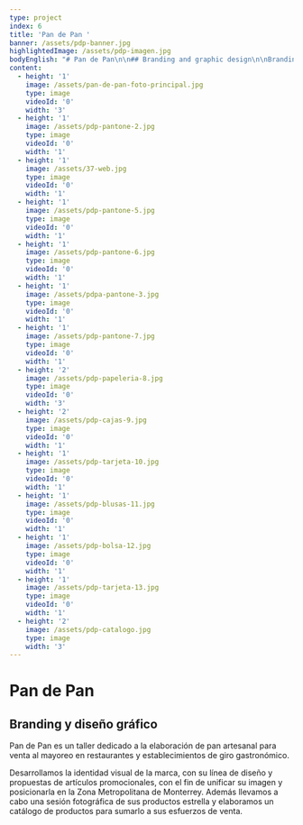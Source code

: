 ```yaml
---
type: project
index: 6
title: 'Pan de Pan '
banner: /assets/pdp-banner.jpg
highlightedImage: /assets/pdp-imagen.jpg
bodyEnglish: "# Pan de Pan\n\n## Branding and graphic design\n\nBranding and Graphic Design \r\n\nPan de Pan is an artisan bread bakery whose main target are restaurants and gastronomic shops. \r\n\nWe developed the brand's visual identity, its line of design and merchandising, our objective was unifying its image and position it in the metropolitan area of Monterrey. We further conducted a photographic sesion of their most demanded products and elaborated a catalog with these."
content:
  - height: '1'
    image: /assets/pan-de-pan-foto-principal.jpg
    type: image
    videoId: '0'
    width: '3'
  - height: '1'
    image: /assets/pdp-pantone-2.jpg
    type: image
    videoId: '0'
    width: '1'
  - height: '1'
    image: /assets/37-web.jpg
    type: image
    videoId: '0'
    width: '1'
  - height: '1'
    image: /assets/pdp-pantone-5.jpg
    type: image
    videoId: '0'
    width: '1'
  - height: '1'
    image: /assets/pdp-pantone-6.jpg
    type: image
    videoId: '0'
    width: '1'
  - height: '1'
    image: /assets/pdpa-pantone-3.jpg
    type: image
    videoId: '0'
    width: '1'
  - height: '1'
    image: /assets/pdp-pantone-7.jpg
    type: image
    videoId: '0'
    width: '1'
  - height: '2'
    image: /assets/pdp-papeleria-8.jpg
    type: image
    videoId: '0'
    width: '3'
  - height: '2'
    image: /assets/pdp-cajas-9.jpg
    type: image
    videoId: '0'
    width: '1'
  - height: '1'
    image: /assets/pdp-tarjeta-10.jpg
    type: image
    videoId: '0'
    width: '1'
  - height: '1'
    image: /assets/pdp-blusas-11.jpg
    type: image
    videoId: '0'
    width: '1'
  - height: '1'
    image: /assets/pdp-bolsa-12.jpg
    type: image
    videoId: '0'
    width: '1'
  - height: '1'
    image: /assets/pdp-tarjeta-13.jpg
    type: image
    videoId: '0'
    width: '1'
  - height: '2'
    image: /assets/pdp-catalogo.jpg
    type: image
    width: '3'
---
```

# Pan de Pan

## Branding y diseño gráfico

Pan de Pan es un taller dedicado a la elaboración de pan artesanal para venta al mayoreo en restaurantes y establecimientos de giro gastronómico.

Desarrollamos la identidad visual de la marca, con su línea de diseño y propuestas de artículos promocionales, con el fin de unificar su imagen y posicionarla en la Zona Metropolitana de Monterrey. Además llevamos a cabo una sesión fotográfica de sus productos estrella y elaboramos un catálogo de productos para sumarlo a sus esfuerzos de venta.
